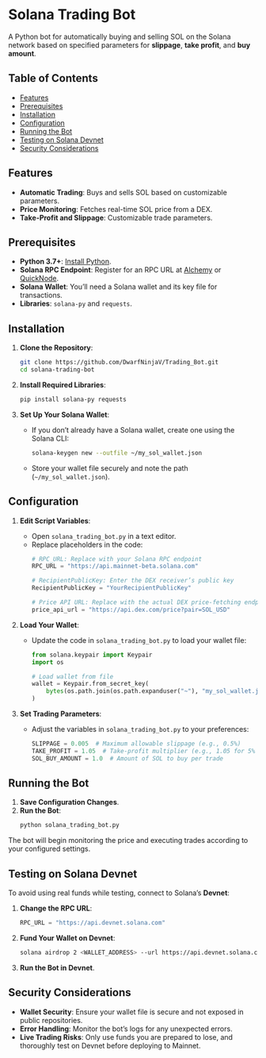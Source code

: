 # Solana Trading Bot

A Python bot for automatically buying and selling SOL on the Solana network based on specified parameters for **slippage**, **take profit**, and **buy amount**.

## Table of Contents
- [Features](#features)
- [Prerequisites](#prerequisites)
- [Installation](#installation)
- [Configuration](#configuration)
- [Running the Bot](#running-the-bot)
- [Testing on Solana Devnet](#testing-on-solana-devnet)
- [Security Considerations](#security-considerations)

## Features
- **Automatic Trading**: Buys and sells SOL based on customizable parameters.
- **Price Monitoring**: Fetches real-time SOL price from a DEX.
- **Take-Profit and Slippage**: Customizable trade parameters.

## Prerequisites

- **Python 3.7+**: [Install Python](https://www.python.org/downloads/).
- **Solana RPC Endpoint**: Register for an RPC URL at [Alchemy](https://www.alchemy.com/solana) or [QuickNode](https://www.quicknode.com/).
- **Solana Wallet**: You’ll need a Solana wallet and its key file for transactions.
- **Libraries**: `solana-py` and `requests`.

## Installation

1. **Clone the Repository**:
   ```bash
   git clone https://github.com/DwarfNinjaV/Trading_Bot.git
   cd solana-trading-bot
   ```

2. **Install Required Libraries**:
   ```bash
   pip install solana-py requests
   ```

3. **Set Up Your Solana Wallet**:
   - If you don’t already have a Solana wallet, create one using the Solana CLI:
     ```bash
     solana-keygen new --outfile ~/my_sol_wallet.json
     ```
   - Store your wallet file securely and note the path (`~/my_sol_wallet.json`).

## Configuration

1. **Edit Script Variables**:
   - Open `solana_trading_bot.py` in a text editor.
   - Replace placeholders in the code:
     ```python
     # RPC_URL: Replace with your Solana RPC endpoint
     RPC_URL = "https://api.mainnet-beta.solana.com"

     # RecipientPublicKey: Enter the DEX receiver’s public key
     RecipientPublicKey = "YourRecipientPublicKey"

     # Price API URL: Replace with the actual DEX price-fetching endpoint
     price_api_url = "https://api.dex.com/price?pair=SOL_USD"
     ```

2. **Load Your Wallet**:
   - Update the code in `solana_trading_bot.py` to load your wallet file:
     ```python
     from solana.keypair import Keypair
     import os

     # Load wallet from file
     wallet = Keypair.from_secret_key(
         bytes(os.path.join(os.path.expanduser("~"), "my_sol_wallet.json"))
     )
     ```

3. **Set Trading Parameters**:
   - Adjust the variables in `solana_trading_bot.py` to your preferences:
     ```python
     SLIPPAGE = 0.005  # Maximum allowable slippage (e.g., 0.5%)
     TAKE_PROFIT = 1.05  # Take-profit multiplier (e.g., 1.05 for 5% gain)
     SOL_BUY_AMOUNT = 1.0  # Amount of SOL to buy per trade
     ```

## Running the Bot

1. **Save Configuration Changes**.
2. **Run the Bot**:
   ```bash
   python solana_trading_bot.py
   ```

The bot will begin monitoring the price and executing trades according to your configured settings.

## Testing on Solana Devnet

To avoid using real funds while testing, connect to Solana’s **Devnet**:

1. **Change the RPC URL**:
   ```python
   RPC_URL = "https://api.devnet.solana.com"
   ```

2. **Fund Your Wallet on Devnet**:
   ```bash
   solana airdrop 2 <WALLET_ADDRESS> --url https://api.devnet.solana.com
   ```

3. **Run the Bot in Devnet**.

## Security Considerations

- **Wallet Security**: Ensure your wallet file is secure and not exposed in public repositories.
- **Error Handling**: Monitor the bot’s logs for any unexpected errors.
- **Live Trading Risks**: Only use funds you are prepared to lose, and thoroughly test on Devnet before deploying to Mainnet.
